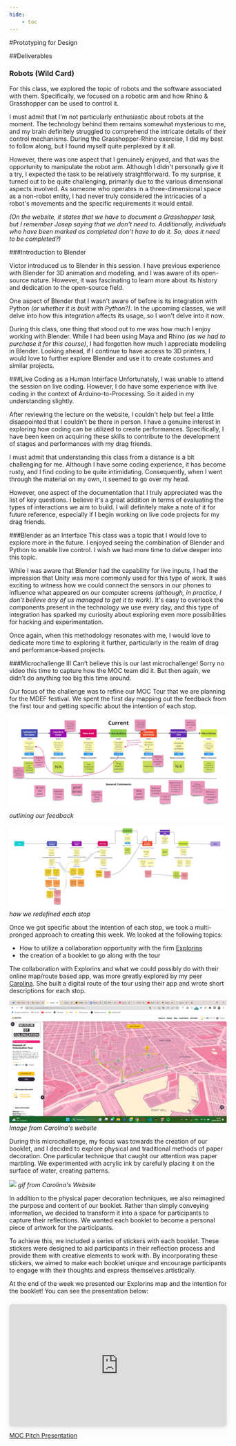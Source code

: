 ```yaml
---
hide:
    - toc
---
```


#Prototyping for Design

##Deliverables

### Robots (Wild Card)
For this class, we explored the topic of robots and the software associated with them. Specifically, we focused on a robotic arm and how Rhino & Grasshopper can be used to control it.

I must admit that I'm not particularly enthusiastic about robots at the moment. The technology behind them remains somewhat mysterious to me, and my brain definitely struggled to comprehend the intricate details of their control mechanisms. During the Grasshopper-Rhino exercise, I did my best to follow along, but I found myself quite perplexed by it all.

However, there was one aspect that I genuinely enjoyed, and that was the opportunity to manipulate the robot arm. Although I didn't personally give it a try, I expected the task to be relatively straightforward. To my surprise, it turned out to be quite challenging, primarily due to the various dimensional aspects involved. As someone who operates in a three-dimensional space as a non-robot entity, I had never truly considered the intricacies of a robot's movements and the specific requirements it would entail.

*(On the website, it states that we have to document a Grasshopper task, but I remember Josep saying that we don't need to. Additionally, individuals who have been marked as completed don't have to do it. So, does it need to be completed?)*

###Introduction to Blender

Victor introduced us to Blender in this session. I have previous experience with Blender for 3D animation and modeling, and I was aware of its open-source nature. However, it was fascinating to learn more about its history and dedication to the open-source field.

One aspect of Blender that I wasn't aware of before is its integration with Python *(or whether it is built with Python?)*. In the upcoming classes, we will delve into how this integration affects its usage, so I won't delve into it now.

During this class, one thing that stood out to me was how much I enjoy working with Blender. While I had been using Maya and Rhino *(as we had to purchase it for this course)*, I had forgotten how much I appreciate modeling in Blender. Looking ahead, if I continue to have access to 3D printers, I would love to further explore Blender and use it to create costumes and similar projects.

###Live Coding as a Human Interface
Unfortunately, I was unable to attend the session on live coding. However, I do have some experience with live coding in the context of Arduino-to-Processing. So it aided in my understanding slightly.

After reviewing the lecture on the website, I couldn't help but feel a little disappointed that I couldn't be there in person. I have a genuine interest in exploring how coding can be utilized to create performances. Specifically, I have been keen on acquiring these skills to contribute to the development of stages and performances with my drag friends.

I must admit that understanding this class from a distance is a bit challenging for me. Although I have some coding experience, it has become rusty, and I find coding to be quite intimidating. Consequently, when I went through the material on my own, it seemed to go over my head.

However, one aspect of the documentation that I truly appreciated was the list of key questions. I believe it's a great addition in terms of evaluating the types of interactions we aim to build. I will definitely make a note of it for future reference, especially if I begin working on live code projects for my drag friends.

###Blender as an Interface
This class was a topic that I would love to explore more in the future. I enjoyed seeing the combination of Blender and Python to enable live control. I wish we had more time to delve deeper into this topic.

While I was aware that Blender had the capability for live inputs, I had the impression that Unity was more commonly used for this type of work. It was exciting to witness how we could connect the sensors in our phones to influence what appeared on our computer screens *(although, in practice, I don't believe any of us managed to get it to work)*. It's easy to overlook the components present in the technology we use every day, and this type of integration has sparked my curiosity about exploring even more possibilities for hacking and experimentation.

Once again, when this methodology resonates with me, I would love to dedicate more time to exploring it further, particularly in the realm of drag and performance-based projects.

###Microchallenge III
Can’t believe this is our last microchallenge! Sorry no video this time to capture how the MOC team did it. But then again, we didn’t do anything too big this time around.

Our focus of the challenge was to refine our MOC Tour that we are planning for the MDEF festival. We spent the first day mapping out the feedback from the first tour and getting specific about the intention of each stop.

![](../images/term03/FirstIteration.jpg)
*outlining our feedback*

![](../images/term03/Redefine.jpg)
*how we redefined each stop*

Once we got specific about the intention of each stop, we took a multi-pronged approach to creating this week. We looked at the following topics:

- How to utilize a collaboration opportunity with the firm [Explorins](https://www.explorins.com/home)
- the creation of a booklet to go along with the tour

The collaboration with Explorins and what we could possibly do with their online map/route based app, was more greatly explored by my peer [Carolina](https://carolina-mendes-almeida.github.io/MDEF/term3/prototype2/last/). She built a digital route of the tour using their app and wrote short descriptions for each stop.

![](../images/term03/last3.png)
*Image from Carolina's website*

During this microchallenge, my focus was towards the creation of our booklet, and I decided to explore physical and traditional methods of paper decoration. One particular technique that caught our attention was paper marbling. We experimented with acrylic ink by carefully placing it on the surface of water, creating patterns.

![](../images/term03/last.gif)
*gif from Carolina's Website*

In addition to the physical paper decoration techniques, we also reimagined the purpose and content of our booklet. Rather than simply conveying information, we decided to transform it into a space for participants to capture their reflections. We wanted each booklet to become a personal piece of artwork for the participants.

To achieve this, we included a series of stickers with each booklet. These stickers were designed to aid participants in their reflection process and provide them with creative elements to work with. By incorporating these stickers, we aimed to make each booklet unique and encourage participants to engage with their thoughts and express themselves artistically.

At the end of the week we presented our Explorins map and the intention for the booklet! You can see the presentation below:

<div style="position: relative; width: 100%; height: 0; padding-top: 56.2500%;
 padding-bottom: 0; box-shadow: 0 2px 8px 0 rgba(63,69,81,0.16); margin-top: 1.6em; margin-bottom: 0.9em; overflow: hidden;
 border-radius: 8px; will-change: transform;">
  <iframe loading="lazy" style="position: absolute; width: 100%; height: 100%; top: 0; left: 0; border: none; padding: 0;margin: 0;"
    src="https:&#x2F;&#x2F;www.canva.com&#x2F;design&#x2F;DAFjSDMVPus&#x2F;view?embed" allowfullscreen="allowfullscreen" allow="fullscreen">
  </iframe>
</div>
<a href="https:&#x2F;&#x2F;www.canva.com&#x2F;design&#x2F;DAFjSDMVPus&#x2F;view?utm_content=DAFjSDMVPus&amp;utm_campaign=designshare&amp;utm_medium=embeds&amp;utm_source=link" target="_blank" rel="noopener">MOC Pitch Presentation</a>

